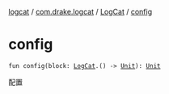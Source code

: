[logcat](../../index.md) / [com.drake.logcat](../index.md) / [LogCat](index.md) / [config](./config.md)

# config

`fun config(block: `[`LogCat`](index.md)`.() -> `[`Unit`](https://kotlinlang.org/api/latest/jvm/stdlib/kotlin/-unit/index.html)`): `[`Unit`](https://kotlinlang.org/api/latest/jvm/stdlib/kotlin/-unit/index.html)

配置


